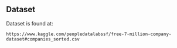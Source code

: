 ## Dataset

Dataset is found at:
    
     
    https://www.kaggle.com/peopledatalabssf/free-7-million-company-dataset#companies_sorted.csv
    
